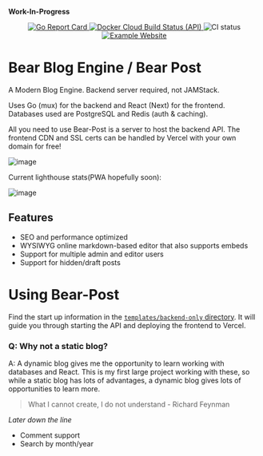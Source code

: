 **Work-In-Progress**

<p align="center">
    <a href="https://goreportcard.com/report/github.com/alanqchen/bear-post">
        <img alt="Go Report Card" src="https://goreportcard.com/badge/github.com/alanqchen/bear-post" />
    </a>
    <a href="https://hub.docker.com/repository/docker/aqchen/bearpost-api">
        <img alt="Docker Cloud Build Status (API)" src="https://img.shields.io/docker/cloud/build/aqchen/bearpost-api?label=docker%20build%20api" />
    </a>
    <img alt="CI status" src="https://github.com/alanqchen/Bear-Post/workflows/CI%20Production/badge.svg" />
    <a href="https://example.aqchen.com">
        <img alt="Example Website" src="https://img.shields.io/website?label=example%20site&up_message=Online&url=https%3A%2F%2Fexample.aqchen.com" />
    </a>
</p>

# Bear Blog Engine / Bear Post
A Modern Blog Engine. Backend server required, not JAMStack.

Uses Go (mux) for the backend and React (Next) for the frontend.
Databases used are PostgreSQL and Redis (auth & caching).

All you need to use Bear-Post is a server to host the backend API. The frontend CDN and SSL certs can be handled by Vercel with your own domain for free!

![image](https://user-images.githubusercontent.com/18543142/89113712-70958a80-d442-11ea-8e79-f373feb44990.png)

Current lighthouse stats(PWA hopefully soon):

![image](https://user-images.githubusercontent.com/18543142/87865583-293cd380-c945-11ea-9aaa-4e58bdafa203.png)

## Features

* SEO and performance optimized
* WYSIWYG online markdown-based editor that also supports embeds
* Support for multiple admin and editor users
* Support for hidden/draft posts

# Using Bear-Post

Find the start up information in the [`templates/backend-only` directory](templates/backend-only).
It will guide you through starting the API and deploying the frontend to Vercel.

### Q: Why not a static blog?
A: A dynamic blog gives me the opportunity to learn working with databases and React. This is my first large project working with these, so while a static blog has lots of advantages, a dynamic blog gives lots of opportunities to learn more.

> What I cannot create, I do not understand - Richard Feynman

*Later down the line*
- Comment support
- Search by month/year
